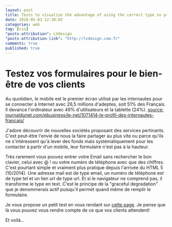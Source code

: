 ```yaml
---
layout: post
title: Tests to visualize the advantage of using the correct type in your form
date: 2016-05-03 12:20:02
categories: web
tag: [css]
"posts-attribution": LVdesign
"posts-attribution-link": "http://lvdesign.com.fr"
comments: true
published: true
---
```



# Testez vos formulaires pour le bien-être de vos clients

Au quotidien, le mobile est le premier écran utilisé par les internautes pour se connecter à Internet avec 26,5 millions d'adeptes, soit 51% des Français. Il devance l'ordinateur avec 49% d'utilisateurs et la tablette (24%).
[source: journaldunet.com/ebusiness/le-net/1071414-le-profil-des-internautes-francais/](http://www.journaldunet.com/ebusiness/le-net/1071414-le-profil-des-internautes-francais/)

J'adore découvrir de nouvelles sociétés proposant des services pertinants. C'est peut-être l'envie de nous la faire partager au plus vite ou parce qu'ils ne s'intéressent qu'à lever des fonds mais systématiquement pour les contacter à partir d'un mobile, leur formulaire n'est pas à la hauteur.

Très rarement vous pouvez entrer votre Email sans rechercher le bon clavier, celui avec @ ! ou votre numèro de téléphone avec que des chiffres.
C'est pourtant simple et vraiment plus pratique depuis l'arrivée du HTML 5 (10/2014).
Une adresse mail est de type email, un numéro de téléphone est de type tel et un lien url de type url. Et si le navigateur ne comprend pas, il transforme le type en text. C'est le principe de la "graceful degradation" que je denommerais actif puisqu'il permet quand même de remplir le formulaire.

Je vous propose un petit test en vous rendant sur [cette page](https://codepen.io/lvdesign2016/full/ZrYeNy/).
Je pense que là vous pouvez vous rendre compte de ce que vos clients attendent! 

Et voilà…
